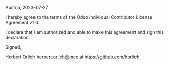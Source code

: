 Austria, 2023-07-27

I hereby agree to the terms of the Odoo Individual Contributor License
Agreement v1.0.

I declare that I am authorized and able to make this agreement and sign this
declaration.

Signed,

Herbert Orlich herbert.orlich@mec.at https://github.com/horlich
